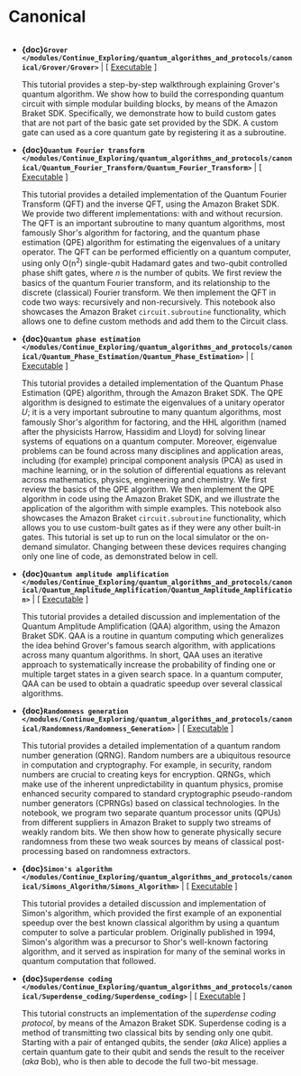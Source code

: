 # Canonical

```{toctree}

```

  * **{doc}`Grover </modules/Continue_Exploring/quantum_algorithms_and_protocols/canonical/Grover/Grover>`** | [ [Executable](https://mybinder.org/v2/gh/amazon-braket/amazon-braket-examples.git/feature/reorganized-examples?labpath=modules/Continue_Exploring/quantum_algorithms_and_protocols/canonical/Grover/Grover.ipynb) ]

    This tutorial provides a step-by-step walkthrough explaining Grover's quantum algorithm. We show how to build the corresponding quantum circuit with simple modular building blocks, by means of the Amazon Braket SDK. Specifically, we demonstrate how to build custom gates that are not part of the basic gate set provided by the SDK. A custom gate can used as a core quantum gate by registering it as a subroutine.

  * **{doc}`Quantum Fourier transform </modules/Continue_Exploring/quantum_algorithms_and_protocols/canonical/Quantum_Fourier_Transform/Quantum_Fourier_Transform>`** | [ [Executable](https://mybinder.org/v2/gh/amazon-braket/amazon-braket-examples.git/feature/reorganized-examples?labpath=modules/Continue_Exploring/quantum_algorithms_and_protocols/canonical/Quantum_Fourier_Transform/Quantum_Fourier_Transform.ipynb) ]

    This tutorial provides a detailed implementation of the Quantum Fourier Transform (QFT) and the inverse QFT, using the Amazon Braket SDK. We provide two different implementations: with and without recursion. The QFT is an important subroutine to many quantum algorithms, most famously Shor's algorithm for factoring, and the quantum phase estimation (QPE) algorithm for estimating the eigenvalues of a unitary operator. The QFT can be performed efficiently on a quantum computer, using only O(n<sup>2</sup>) single-qubit Hadamard gates and two-qubit controlled phase shift gates, where 𝑛 is the number of qubits. We first review the basics of the quantum Fourier transform, and its relationship to the discrete (classical) Fourier transform. We then implement the QFT in code two ways: recursively and non-recursively. This notebook also showcases the Amazon Braket `circuit.subroutine` functionality, which allows one to define custom methods and add them to the Circuit class.

  * **{doc}`Quantum phase estimation </modules/Continue_Exploring/quantum_algorithms_and_protocols/canonical/Quantum_Phase_Estimation/Quantum_Phase_Estimation>`** | [ [Executable](https://mybinder.org/v2/gh/amazon-braket/amazon-braket-examples.git/feature/reorganized-examples?labpath=modules/Continue_Exploring/quantum_algorithms_and_protocols/canonical/Quantum_Phase_Estimation/Quantum_Phase_Estimation.ipynb) ]

    This tutorial provides a detailed implementation of the Quantum Phase Estimation (QPE) algorithm, through the Amazon Braket SDK. The QPE algorithm is designed to estimate the eigenvalues of a unitary operator 𝑈; it is a very important subroutine to many quantum algorithms, most famously Shor's algorithm for factoring, and the HHL algorithm (named after the physicists Harrow, Hassidim and Lloyd) for solving linear systems of equations on a quantum computer. Moreover, eigenvalue problems can be found across many disciplines and application areas, including (for example) principal component analysis (PCA) as used in machine learning, or in the solution of differential equations as relevant across mathematics, physics, engineering and chemistry. We first review the basics of the QPE algorithm. We then implement the QPE algorithm in code using the Amazon Braket SDK, and we illustrate the application of the algorithm with simple examples. This notebook also showcases the Amazon Braket `circuit.subroutine` functionality, which allows you to use custom-built gates as if they were any other built-in gates. This tutorial is set up to run on the local simulator or the on-demand simulator. Changing between these devices requires changing only one line of code, as demonstrated below in cell.

  * **{doc}`Quantum amplitude amplification </modules/Continue_Exploring/quantum_algorithms_and_protocols/canonical/Quantum_Amplitude_Amplification/Quantum_Amplitude_Amplification>`** | [ [Executable](https://mybinder.org/v2/gh/amazon-braket/amazon-braket-examples.git/feature/reorganized-examples?labpath=modules/Continue_Exploring/quantum_algorithms_and_protocols/canonical/Quantum_Amplitude_Amplification/Quantum_Amplitude_Amplification.ipynb) ]

    This tutorial provides a detailed discussion and implementation of the Quantum Amplitude Amplification (QAA) algorithm, using the Amazon Braket SDK. QAA is a routine in quantum computing which generalizes the idea behind Grover's famous search algorithm, with applications across many quantum algorithms. In short, QAA uses an iterative approach to systematically increase the probability of finding one or multiple target states in a given search space. In a quantum computer, QAA can be used to obtain a quadratic speedup over several classical algorithms.

  * **{doc}`Randomness generation </modules/Continue_Exploring/quantum_algorithms_and_protocols/canonical/Randomness/Randomness_Generation>`** | [ [Executable](https://mybinder.org/v2/gh/amazon-braket/amazon-braket-examples.git/feature/reorganized-examples?labpath=modules/Continue_Exploring/quantum_algorithms_and_protocols/canonical/Randomness/Randomness_Generation.ipynb) ]

    This tutorial provides a detailed implementation of a quantum random number generation (QRNG). Random numbers are a ubiquitous resource in computation and cryptography. For example, in security, random numbers are crucial to creating keys for encryption. QRNGs, which make use of the inherent unpredictability in quantum physics, promise enhanced security compared to standard cryptographic pseudo-random number generators (CPRNGs) based on classical technologies. In the notebook, we program two separate quantum processor units (QPUs) from different suppliers in Amazon Braket to supply two streams of weakly random bits. We then show how to generate physically secure randomness from these two weak sources by means of classical post-processing based on randomness extractors.

  * **{doc}`Simon's algorithm </modules/Continue_Exploring/quantum_algorithms_and_protocols/canonical/Simons_Algorithm/Simons_Algorithm>`** | [ [Executable](https://mybinder.org/v2/gh/amazon-braket/amazon-braket-examples.git/feature/reorganized-examples?labpath=modules/Continue_Exploring/quantum_algorithms_and_protocols/canonical/Simons_Algorithm/Simons_Algorithm.ipynb) ]

    This tutorial provides a detailed discussion and implementation of Simon's algorithm, which provided the first example of an exponential speedup over the best known classical algorithm by using a quantum computer to solve a particular problem. Originally published in 1994, Simon's algorithm was a precursor to Shor's well-known factoring algorithm, and it served as inspiration for many of the seminal works in quantum computation that followed.

  * **{doc}`Superdense coding </modules/Continue_Exploring/quantum_algorithms_and_protocols/canonical/Superdense_coding/Superdense_coding>`** | [ [Executable](https://mybinder.org/v2/gh/amazon-braket/amazon-braket-examples.git/feature/reorganized-examples?labpath=modules/Continue_Exploring/quantum_algorithms_and_protocols/canonical/Superdense_coding/Superdense_coding.ipynb) ] 
  
    This tutorial constructs an implementation of the *superdense coding protocol*, by means of the Amazon Braket SDK. Superdense coding is a method of transmitting two classical bits by sending only one qubit. Starting with a pair of entanged qubits, the sender (*aka* Alice) applies a certain quantum gate to their qubit and sends the result to the receiver (*aka* Bob), who is then able to decode the full two-bit message.
    